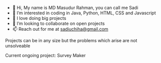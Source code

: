 - 👋 Hi, My name is MD Masudur Rahman, you can call me Sadi
- 👀 I’m interested in coding in Java, Python, HTML, CSS and Javascript  
- 🌱 I love doing big projects
- 💞️ I’m looking to collaborate on open projects
- 📫 Reach out for me at sadiuchiha@gmail.com

Projects can be in any size but the problems which arise are not unsolveable

Current ongoing project: Survey Maker



